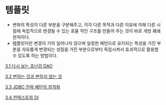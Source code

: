 # 템플릿

- 변화의 특성이 다른 부분을 구분해주고, 각각 다른 목적과 다른 이유에 의해 다른 시점에 독립적으로 변경될 수 있는 효율 적인 구조를 만들어 주는 것이 바로 개방 폐쇄 원칙이다.
- 템플릿이란 변경이 거의 일어나지 않으며 일정한 패턴으로 유지되는 특성을 가진 부분을 자유롭게 변경되는 성질을 가진 부분으로부터 독립시켜서 효과적으로 활용할 수 있도록 하는 방법이다.

[3.1 다시 보는 초난감 DAO](3/3.1_다시_보는_초난감_DAO.md)

[3.2 변하는 것과 변하지 않는 것](3/3.2_변하는_것과_변하지_않는_것.md)

[3.3 JDBC 전략 패턴의 최적화](3/3.3_JDBC_전략_패턴의_최적화.md)

[3.4 컨텍스트와 DI](3/3.4_컨텍스트와_DI.md)

